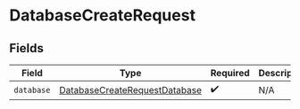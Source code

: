 # DatabaseCreateRequest


## Fields

| Field                                                                                 | Type                                                                                  | Required                                                                              | Description                                                                           |
| ------------------------------------------------------------------------------------- | ------------------------------------------------------------------------------------- | ------------------------------------------------------------------------------------- | ------------------------------------------------------------------------------------- |
| `database`                                                                            | [DatabaseCreateRequestDatabase](../../models/shared/databasecreaterequestdatabase.md) | :heavy_check_mark:                                                                    | N/A                                                                                   |